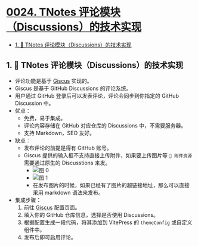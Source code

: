 # [0024. TNotes 评论模块（Discussions）的技术实现](https://github.com/Tdahuyou/TNotes.introduction/tree/main/notes/0024.%20TNotes%20%E8%AF%84%E8%AE%BA%E6%A8%A1%E5%9D%97%EF%BC%88Discussions%EF%BC%89%E7%9A%84%E6%8A%80%E6%9C%AF%E5%AE%9E%E7%8E%B0)

<!-- region:toc -->

- [1. 💭 TNotes 评论模块（Discussions）的技术实现](#1--tnotes-评论模块discussions的技术实现)

<!-- endregion:toc -->

## 1. 💭 TNotes 评论模块（Discussions）的技术实现

- 评论功能是基于 [Giscus](https://giscus.app/zh-CN) 实现的。
- Giscus 是基于 GitHub Discussions 的评论系统。
- 用户通过 GitHub 登录后可以发表评论，评论会同步到你指定的 GitHub Discussion 中。
- 优点：
  - 免费，易于集成。
  - 评论内容存储在 GitHub 对应仓库的 Discussions 中，不需要服务器。
  - 支持 Markdown，SEO 友好。
- 缺点：
  - 发布评论的前提是得有 GitHub 账号。
  - Giscus 提供的输入框不支持直接上传附件，如果要上传图片等 `📎 附件资源` 需要通过原生的 Discusstions 来发。
    - ![图 0](https://cdn.jsdelivr.net/gh/Tdahuyou/imgs@main/2025-06-02-19-11-51.png)
    - ![图 1](https://cdn.jsdelivr.net/gh/Tdahuyou/imgs@main/2025-06-02-19-12-01.png)
    - 在发布图片的时候，如果已经有了图片的超链接地址，那么可以直接采用 markdown 语法来发布。
- 集成步骤：
  1. 前往 [Giscus](https://giscus.app/) 配置页面。
  2. 填入你的 GitHub 仓库信息，选择是否使用 Discussions。
  3. 根据配置生成一段代码，将其添加到 VitePress 的 `themeConfig` 或自定义组件中。
  4. 发布后即可启用评论。
